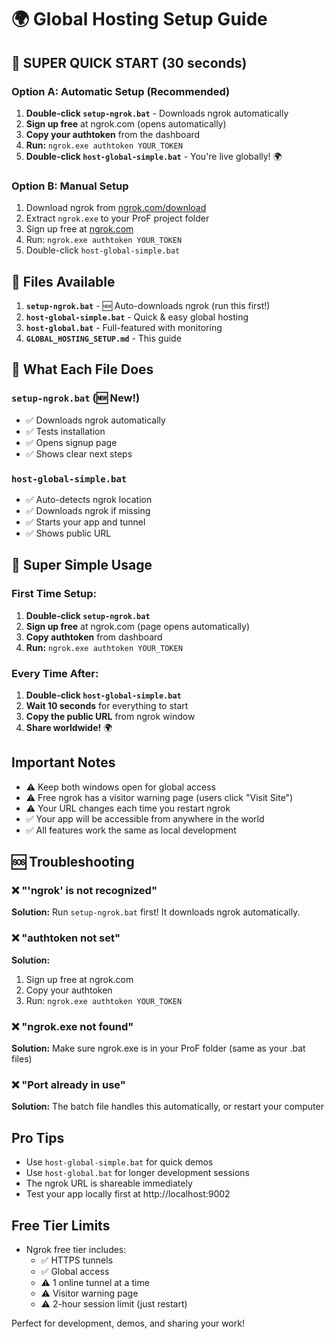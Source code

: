 # 🌍 Global Hosting Setup Guide

## 🚀 SUPER QUICK START (30 seconds)

### Option A: Automatic Setup (Recommended)
1. **Double-click `setup-ngrok.bat`** - Downloads ngrok automatically
2. **Sign up free** at ngrok.com (opens automatically)
3. **Copy your authtoken** from the dashboard
4. **Run:** `ngrok.exe authtoken YOUR_TOKEN`
5. **Double-click `host-global-simple.bat`** - You're live globally! 🌍

### Option B: Manual Setup
1. Download ngrok from [ngrok.com/download](https://ngrok.com/download)
2. Extract `ngrok.exe` to your ProF project folder
3. Sign up free at [ngrok.com](https://ngrok.com)
4. Run: `ngrok.exe authtoken YOUR_TOKEN`
5. Double-click `host-global-simple.bat`

## 📁 Files Available

1. **`setup-ngrok.bat`** - 🆕 Auto-downloads ngrok (run this first!)
2. **`host-global-simple.bat`** - Quick & easy global hosting
3. **`host-global.bat`** - Full-featured with monitoring
4. **`GLOBAL_HOSTING_SETUP.md`** - This guide

## 🔧 What Each File Does

### `setup-ngrok.bat` (🆕 New!)
- ✅ Downloads ngrok automatically
- ✅ Tests installation
- ✅ Opens signup page
- ✅ Shows clear next steps

### `host-global-simple.bat` 
- ✅ Auto-detects ngrok location
- ✅ Downloads ngrok if missing
- ✅ Starts your app and tunnel
- ✅ Shows public URL

## 🎯 Super Simple Usage

### First Time Setup:
1. **Double-click `setup-ngrok.bat`**
2. **Sign up free** at ngrok.com (page opens automatically)
3. **Copy authtoken** from dashboard
4. **Run:** `ngrok.exe authtoken YOUR_TOKEN`

### Every Time After:
1. **Double-click `host-global-simple.bat`**
2. **Wait 10 seconds** for everything to start
3. **Copy the public URL** from ngrok window
4. **Share worldwide!** 🌍

## Important Notes

- ⚠️ Keep both windows open for global access
- ⚠️ Free ngrok has a visitor warning page (users click "Visit Site")
- ⚠️ Your URL changes each time you restart ngrok
- ✅ Your app will be accessible from anywhere in the world
- ✅ All features work the same as local development

## 🆘 Troubleshooting

### ❌ "'ngrok' is not recognized"
**Solution:** Run `setup-ngrok.bat` first! It downloads ngrok automatically.

### ❌ "authtoken not set"
**Solution:** 
1. Sign up free at ngrok.com
2. Copy your authtoken
3. Run: `ngrok.exe authtoken YOUR_TOKEN`

### ❌ "ngrok.exe not found"
**Solution:** Make sure ngrok.exe is in your ProF folder (same as your .bat files)

### ❌ "Port already in use"
**Solution:** The batch file handles this automatically, or restart your computer

## Pro Tips

- Use `host-global-simple.bat` for quick demos
- Use `host-global.bat` for longer development sessions
- The ngrok URL is shareable immediately
- Test your app locally first at http://localhost:9002

## Free Tier Limits
- Ngrok free tier includes:
  - ✅ HTTPS tunnels
  - ✅ Global access
  - ⚠️ 1 online tunnel at a time
  - ⚠️ Visitor warning page
  - ⚠️ 2-hour session limit (just restart)

Perfect for development, demos, and sharing your work!